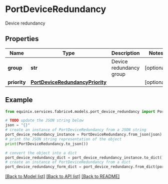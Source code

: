 # PortDeviceRedundancy

Device redundancy

## Properties

Name | Type | Description | Notes
------------ | ------------- | ------------- | -------------
**group** | **str** | Device redundancy group | [optional] 
**priority** | [**PortDeviceRedundancyPriority**](PortDeviceRedundancyPriority.md) |  | [optional] 

## Example

```python
from equinix.services.fabricv4.models.port_device_redundancy import PortDeviceRedundancy

# TODO update the JSON string below
json = "{}"
# create an instance of PortDeviceRedundancy from a JSON string
port_device_redundancy_instance = PortDeviceRedundancy.from_json(json)
# print the JSON string representation of the object
print(PortDeviceRedundancy.to_json())

# convert the object into a dict
port_device_redundancy_dict = port_device_redundancy_instance.to_dict()
# create an instance of PortDeviceRedundancy from a dict
port_device_redundancy_form_dict = port_device_redundancy.from_dict(port_device_redundancy_dict)
```
[[Back to Model list]](../README.md#documentation-for-models) [[Back to API list]](../README.md#documentation-for-api-endpoints) [[Back to README]](../README.md)


